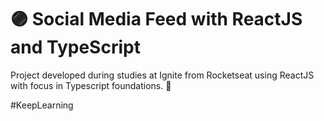 # 🟣 Social Media Feed with ReactJS and TypeScript

Project developed during studies at Ignite from Rocketseat using ReactJS
with focus in Typescript foundations. 🚀

#KeepLearning
